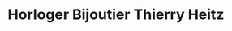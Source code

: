 ---
title: "Horloger Bijoutier Thierry Heitz"
url: /soufflenheim/horloger-bijoutier-thierry-heitz/
shop: bijoux
---